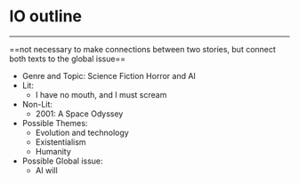 # IO outline
---
==not necessary to make connections between two stories, but connect both texts to the global issue==

- Genre and Topic: Science Fiction Horror and AI
- Lit: 
	- I have no mouth, and I must scream
- Non-Lit: 
	- 2001: A Space Odyssey
- Possible Themes: 
	- Evolution and technology
	- Existentialism
	- Humanity
- Possible Global issue:
	- AI will 

